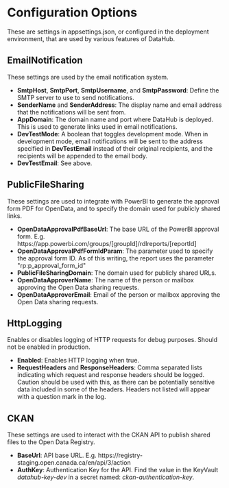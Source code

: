 # Configuration Options
These are settings in appsettings.json, or configured in the deployment environment, that are used by various features of DataHub.

## EmailNotification
These settings are used by the email notification system.

- **SmtpHost**, **SmtpPort**, **SmtpUsername**, and **SmtpPassword**: Define the SMTP server to use to send notifications.
- **SenderName** and **SenderAddress**: The display name and email address that the notifications will be sent from.
- **AppDomain**: The domain name and port where DataHub is deployed. This is used to generate links used in email notifications.
- **DevTestMode**: A boolean that toggles development mode. When in development mode, email notifications will be sent to the address specified in **DevTestEmail** instead of their original recipients, and the recipients will be appended to the email body.
- **DevTestEmail**: See above.

## PublicFileSharing
These settings are used to integrate with PowerBI to generate the approval form PDF for OpenData, and to specify the domain used for publicly shared links.

- **OpenDataApprovalPdfBaseUrl**: The base URL of the PowerBI approval form. E.g. https\://app.powerbi.com/groups/[groupId]/rdlreports/[reportId]
- **OpenDataApprovalPdfFormIdParam**: The parameter used to specify the approval form ID. As of this writing, the report uses the parameter "rp:p_approval_form_id"
- **PublicFileSharingDomain**: The domain used for publicly shared URLs.
- **OpenDataApproverName**: The name of the person or mailbox approving the Open Data sharing requests.
- **OpenDataApproverEmail**: Email of the person or mailbox approving the Open Data sharing requests. 

## HttpLogging
Enables or disables logging of HTTP requests for debug purposes. Should not be enabled in production.

- **Enabled**: Enables HTTP logging when true.
- **RequestHeaders** and **ResponseHeaders**: Comma separated lists indicating which request and response headers should be logged. Caution should be used with this, as there can be potentially sensitive data included in some of the headers. Headers not listed will appear with a question mark in the log.

## CKAN
These settings are used to interact with the CKAN API to publish shared files to the Open Data Registry.

- **BaseUrl**: API base URL. E.g. https\://registry-staging.open.canada.ca/en/api/3/action
- **AuthKey**: Authentication Key for the API. Find the value in the KeyVault _datahub-key-dev_ in a secret named: _ckan-authentication-key_.